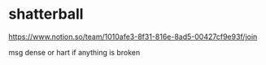 # shatterball


https://www.notion.so/team/1010afe3-8f31-816e-8ad5-00427cf9e93f/join



msg dense or hart if anything is broken
